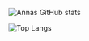 ![Annas GitHub stats](https://github-readme-stats.vercel.app/api?username=annasajkh&hide=contribs,prs&theme=tokyonight)


![Top Langs](https://github-readme-stats.vercel.app/api/top-langs/?username=annasajkh&theme=tokyonight)